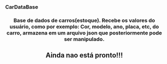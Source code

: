### CarDataBase

<div align="center">

<h3>Base de dados de carros(estoque). Recebe os valores do usuário, como por  exemplo: Cor, modelo, ano, placa, etc, do carro, armazena em um arquivo json
que posteriormente pode ser manipulado.</h3>

<h2>Ainda nao está pronto!!!</h2>

</div>
